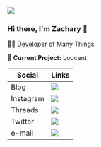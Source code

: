 <!-- <img align="right" src="https://github-readme-stats.vercel.app/api?username=codentacos&show_icons=true&theme=dracula&count_private=true"> -->
![](http://github-profile-summary-cards.vercel.app/api/cards/profile-details?username=codentacos&theme=calm)

### Hi there, I'm Zachary 👋

👨‍💻 Developer of Many Things
  
🚧 **Current Project:** Loocent

<!--[![Blog](https://img.shields.io/static/v1?label=Blog&message=%20&color=blueviolet&logo=Jekyll&style=flat&logoColor=white)](https://www.zachcodes.xyz/)
[![Instagram](https://img.shields.io/static/v1?label=Instagram&message=%20&color=orange&logo=Instagram&style=flat&logoColor=white)](https://www.instagram.com/zach_codes/)
[![Twitter](https://img.shields.io/static/v1?label=Twitter&message=%20&color=1b81c1&logo=Twitter&style=flat&logoColor=white)](https://twitter.com/codeNtacos)
[![e-mail](https://img.shields.io/static/v1?label=e-mail&message=%20&color=green&logo=gmail&style=flat&logoColor=white)](mailto:nelsonz2021@gmail.com) -->

| Social  | Links |
| ------------- | ------------- |
| Blog  | [![](https://img.shields.io/static/v1?label=Blog&message=%20&color=blueviolet&logo=Jekyll&style=flat&logoColor=white)](https://www.zachcodes.xyz/)  |
| Instagram  | [![](https://img.shields.io/static/v1?label=Instagram&message=%20&color=orange&logo=Instagram&style=flat&logoColor=white)](https://www.instagram.com/zach_codes/)  |
| Threads  | [![](https://img.shields.io/static/v1?label=Threads&message=%20&color=magenta&logo=Threads&style=flat&logoColor=white)](https://www.threads.net/@zach_codes)  |
| Twitter  | [![](https://img.shields.io/static/v1?label=Twitter&message=%20&color=1b81c1&logo=Twitter&style=flat&logoColor=white)](https://twitter.com/codeNtacos)  |
| e-mail  | [![](https://img.shields.io/static/v1?label=e-mail&message=%20&color=green&logo=gmail&style=flat&logoColor=white)](mailto:nelsonz2021@gmail.com)  |
  



<!--
**codentacos/codentacos** is a ✨ _special_ ✨ repository because its `README.md` (this file) appears on your GitHub profile.

Here are some ideas to get you started:

- 🔭 I’m currently working on ...
- 🌱 I’m currently learning ...
- 👯 I’m looking to collaborate on ...
- 🤔 I’m looking for help with ...
- 💬 Ask me about ...
- 📫 How to reach me: ...
- 😄 Pronouns: ...
- ⚡ Fun fact: ...
-->
